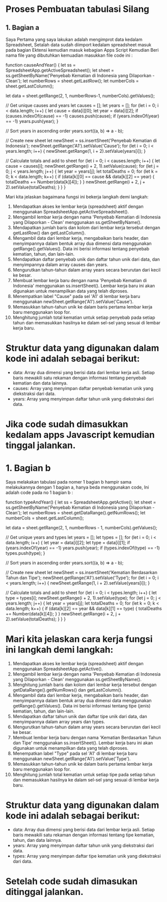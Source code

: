 # Proses Pembuatan tabulasi Silang 

## 1. Bagian a

Saya Pertama yang saya lakukan adalah mengimprot data kedalam Spreadsheet, Setalah data sudah diimport kedalam spreadsheet masuk pada bagian Ektensi kemudian masuk kebagian Apps Script Kemudian Beri nama file yang dibutuhkan kemuadian masukkan file code ini : 

function causeAndYear() { 
  let ss = SpreadsheetApp.getActiveSpreadsheet();
  let sheet = ss.getSheetByName('Penyebab Kematian di Indonesia yang Dilaporkan - Clean');
  let numberRows = sheet.getLastRow();
  let numberCols = sheet.getLastColumn();

  let data = sheet.getRange(2, 1, numberRows-1, numberCols).getValues();

  // Get unique causes and years
  let causes = [];
  let years = [];
  for (let i = 0; i < data.length; i++) {
    let cause = data[i][0];
    let year = data[i][2];
    if (causes.indexOf(cause) == -1) causes.push(cause);
    if (years.indexOf(year) == -1) years.push(year);
  }
  
  // Sort years in ascending order
  years.sort((a, b) => a - b);

  // Create new sheet
  let newSheet = ss.insertSheet('Penyebab Kematian di Indonesia');
  newSheet.getRange('A1').setValue('Cause');
  for (let i = 0; i < years.length; i++) {
    newSheet.getRange(1, i + 2).setValue(years[i]);
  }

  // Calculate totals and add to sheet
  for (let i = 0; i < causes.length; i++) {
    let cause = causes[i];
    newSheet.getRange(i + 2, 1).setValue(cause);
    for (let j = 0; j < years.length; j++) {
      let year = years[j];
      let totalDeaths = 0;
      for (let k = 0; k < data.length; k++) {
        if (data[k][0] == cause && data[k][2] == year) {
          totalDeaths += Number(data[k][4]);
        }
      }
      newSheet.getRange(i + 2, j + 2).setValue(totalDeaths);
    }
  }
}

Mari kita jelaskan bagaimana fungsi ini bekerja langkah demi langkah:

1. Mendapatkan akses ke lembar kerja (spreadsheet) aktif dengan menggunakan SpreadsheetApp.getActiveSpreadsheet().
2. Mengambil lembar kerja dengan nama 'Penyebab Kematian di Indonesia yang Dilaporkan - Clean' menggunakan ss.getSheetByName().
3. Mendapatkan jumlah baris dan kolom dari lembar kerja tersebut dengan getLastRow() dan getLastColumn().
4. Mengambil data dari lembar kerja, mengabaikan baris header, dan menyimpannya dalam bentuk array dua dimensi data menggunakan getRange().getValues(). Data ini berisi informasi tentang penyebab kematian, tahun, dan lain-lain.
5. Mendapatkan daftar penyebab unik dan daftar tahun unik dari data, dan menyimpannya dalam array causes dan years.
6. Mengurutkan tahun-tahun dalam array years secara berurutan dari kecil ke besar.
7. Membuat lembar kerja baru dengan nama 'Penyebab Kematian di Indonesia' menggunakan ss.insertSheet(). Lembar kerja baru ini akan digunakan untuk menampilkan data yang telah diproses.
8. Menempatkan label "Cause" pada sel 'A1' di lembar kerja baru menggunakan newSheet.getRange('A1').setValue('Cause').
9. Memasukkan tahun-tahun unik ke dalam baris pertama lembar kerja baru menggunakan loop for.
10. Menghitung jumlah total kematian untuk setiap penyebab pada setiap tahun dan memasukkan hasilnya ke dalam sel-sel yang sesuai di lembar kerja baru.

# Struktur data yang digunakan dalam kode ini adalah sebagai berikut:

- data: Array dua dimensi yang berisi data dari lembar kerja asli. Setiap baris mewakili satu rekaman dengan informasi tentang penyebab kematian dan data lainnya.
- causes: Array yang menyimpan daftar penyebab kematian unik yang diekstraksi dari data.
- years: Array yang menyimpan daftar tahun unik yang diekstraksi dari data.

# Jika code sudah dimasukkan kedalam apps Javascript kemudian tinggal jalankan.


# 1. Bagian b

Saya melakakan tabulasi pada nomer 1 bagian b hampir sama melakukannya dengan 1 bagian a, hanya beda menggunakan code, Ini adalah code pada no 1 bagian b :

function typeAndYear() {
  let ss = SpreadsheetApp.getActive();
  let sheet = ss.getSheetByName('Penyebab Kematian di Indonesia yang Dilaporkan - Clean');
  let numberRows = sheet.getDataRange().getNumRows();
  let numberCols = sheet.getLastColumn();

  let data = sheet.getRange(2, 1, numberRows - 1, numberCols).getValues();

  // Get unique years and types
  let years = [];
  let types = [];
  for (let i = 0; i < data.length; i++) {
    let year = data[i][2];
    let type = data[i][1];
    if (years.indexOf(year) == -1) years.push(year);
    if (types.indexOf(type) == -1) types.push(type);
  }

  // Sort years in ascending order
  years.sort((a, b) => a - b);

  // Create new sheet
  let newSheet = ss.insertSheet('Kematian Berdasarkan Tahun dan Tipe');
  newSheet.getRange('A1').setValue('Type');
  for (let i = 0; i < years.length; i++) {
    newSheet.getRange(1, i + 2).setValue(years[i]);
  }

  // Calculate totals and add to sheet
  for (let i = 0; i < types.length; i++) {
    let type = types[i];
    newSheet.getRange(i + 2, 1).setValue(type);
    for (let j = 0; j < years.length; j++) {
      let year = years[j];
      let totalDeaths = 0;
      for (let k = 0; k < data.length; k++) {
        if (data[k][2] == year && data[k][1] == type) {
          totalDeaths += Number(data[k][4]);
        }
      }
      newSheet.getRange(i + 2, j + 2).setValue(totalDeaths);
    }
  }
}

# Mari kita jelaskan cara kerja fungsi ini langkah demi langkah:

1. Mendapatkan akses ke lembar kerja (spreadsheet) aktif dengan menggunakan SpreadsheetApp.getActive().
2. Mengambil lembar kerja dengan nama 'Penyebab Kematian di Indonesia yang Dilaporkan - Clean' menggunakan ss.getSheetByName().
3. Menghitung jumlah baris dan kolom dari lembar kerja tersebut dengan getDataRange().getNumRows() dan getLastColumn().
4. Mengambil data dari lembar kerja, mengabaikan baris header, dan menyimpannya dalam bentuk array dua dimensi data menggunakan getRange().getValues(). Data ini berisi informasi tentang tipe (jenis) kematian, tahun, dan lain-lain.
5. Mendapatkan daftar tahun unik dan daftar tipe unik dari data, dan menyimpannya dalam array years dan types.
6. Mengurutkan tahun-tahun dalam array years secara berurutan dari kecil ke besar.
7. Membuat lembar kerja baru dengan nama 'Kematian Berdasarkan Tahun dan Tipe' menggunakan ss.insertSheet(). Lembar kerja baru ini akan digunakan untuk menampilkan data yang telah diproses.
8. Menempatkan label "Type" pada sel 'A1' di lembar kerja baru menggunakan newSheet.getRange('A1').setValue('Type').
9. Memasukkan tahun-tahun unik ke dalam baris pertama lembar kerja baru menggunakan loop for.
10. Menghitung jumlah total kematian untuk setiap tipe pada setiap tahun dan memasukkan hasilnya ke dalam sel-sel yang sesuai di lembar kerja baru.

# Struktur data yang digunakan dalam kode ini adalah sebagai berikut:

- data: Array dua dimensi yang berisi data dari lembar kerja asli. Setiap baris mewakili satu rekaman dengan informasi tentang tipe kematian, tahun, dan data lainnya.
- years: Array yang menyimpan daftar tahun unik yang diekstraksi dari data.
- types: Array yang menyimpan daftar tipe kematian unik yang diekstraksi dari data.

# Setelah code sudah dimasukan ditinggal jalankan.